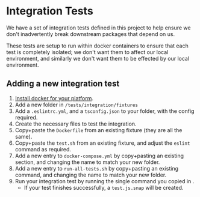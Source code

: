 # Integration Tests

We have a set of integration tests defined in this project to help ensure we don't inadvertently break downstream packages that depend on us.

These tests are setup to run within docker containers to ensure that each test is completely isolated; we don't want them to affect our local environment, and similarly we don't want them to be effected by our local environment.

## Adding a new integration test

1. [Install docker for your platform](https://docs.docker.com/v17.09/engine/installation/#supported-platforms).
1. Add a new folder in `/tests/integration/fixtures`
1. Add a `.eslintrc.yml`, and a `tsconfig.json` to your folder, with the config required.
1. Create the necessary files to test the integration.
1. Copy+paste the `Dockerfile` from an existing fixture (they are all the same).
1. Copy+paste the `test.sh` from an existing fixture, and adjust the `eslint` command as required.
1. Add a new entry to `docker-compose.yml` by copy+pasting an existing section, and changing the name to match your new folder.
1. Add a new entry to `run-all-tests.sh` by copy+pasting an existing command, and changing the name to match your new folder.
1. Run your integration test by running the single command you copied in .
   - If your test finishes successfully, a `test.js.snap` will be created.
